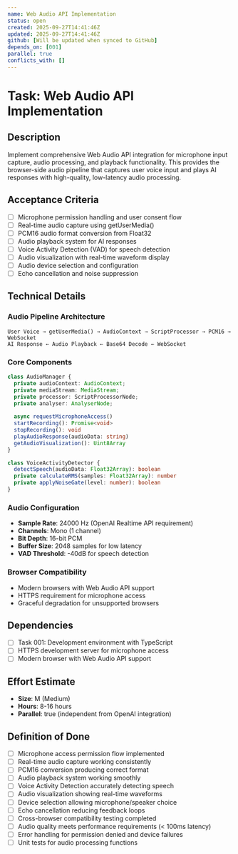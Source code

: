 ```yaml
---
name: Web Audio API Implementation
status: open
created: 2025-09-27T14:41:46Z
updated: 2025-09-27T14:41:46Z
github: [Will be updated when synced to GitHub]
depends_on: [001]
parallel: true
conflicts_with: []
---
```


# Task: Web Audio API Implementation

## Description
Implement comprehensive Web Audio API integration for microphone input capture, audio processing, and playback functionality. This provides the browser-side audio pipeline that captures user voice input and plays AI responses with high-quality, low-latency audio processing.

## Acceptance Criteria
- [ ] Microphone permission handling and user consent flow
- [ ] Real-time audio capture using getUserMedia()
- [ ] PCM16 audio format conversion from Float32
- [ ] Audio playback system for AI responses
- [ ] Voice Activity Detection (VAD) for speech detection
- [ ] Audio visualization with real-time waveform display
- [ ] Audio device selection and configuration
- [ ] Echo cancellation and noise suppression

## Technical Details
### Audio Pipeline Architecture
```
User Voice → getUserMedia() → AudioContext → ScriptProcessor → PCM16 → WebSocket
AI Response ← Audio Playback ← Base64 Decode ← WebSocket
```

### Core Components
```typescript
class AudioManager {
  private audioContext: AudioContext;
  private mediaStream: MediaStream;
  private processor: ScriptProcessorNode;
  private analyser: AnalyserNode;
  
  async requestMicrophoneAccess()
  startRecording(): Promise<void>
  stopRecording(): void
  playAudioResponse(audioData: string)
  getAudioVisualization(): Uint8Array
}

class VoiceActivityDetector {
  detectSpeech(audioData: Float32Array): boolean
  private calculateRMS(samples: Float32Array): number
  private applyNoiseGate(level: number): boolean
}
```

### Audio Configuration
- **Sample Rate**: 24000 Hz (OpenAI Realtime API requirement)
- **Channels**: Mono (1 channel)
- **Bit Depth**: 16-bit PCM
- **Buffer Size**: 2048 samples for low latency
- **VAD Threshold**: -40dB for speech detection

### Browser Compatibility
- Modern browsers with Web Audio API support
- HTTPS requirement for microphone access
- Graceful degradation for unsupported browsers

## Dependencies
- [ ] Task 001: Development environment with TypeScript
- [ ] HTTPS development server for microphone access
- [ ] Modern browser with Web Audio API support

## Effort Estimate
- **Size**: M (Medium)
- **Hours**: 8-16 hours
- **Parallel**: true (independent from OpenAI integration)

## Definition of Done
- [ ] Microphone access permission flow implemented
- [ ] Real-time audio capture working consistently
- [ ] PCM16 conversion producing correct format
- [ ] Audio playback system working smoothly
- [ ] Voice Activity Detection accurately detecting speech
- [ ] Audio visualization showing real-time waveforms
- [ ] Device selection allowing microphone/speaker choice
- [ ] Echo cancellation reducing feedback loops
- [ ] Cross-browser compatibility testing completed
- [ ] Audio quality meets performance requirements (< 100ms latency)
- [ ] Error handling for permission denied and device failures
- [ ] Unit tests for audio processing functions